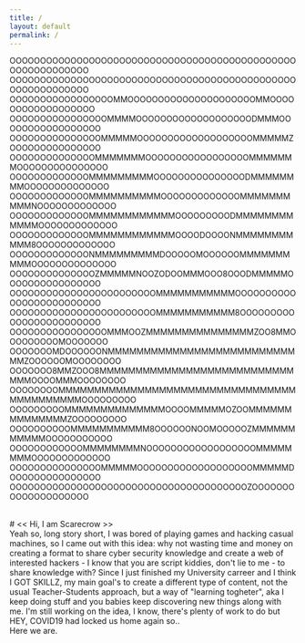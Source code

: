 ```yaml
---
title: /
layout: default
permalink: /
---
```


OOOOOOOOOOOOOOOOOOOOOOOOOOOOOOOOOOOOOOOOOOOOOOOOOOOOOOOOOOOO
OOOOOOOOOOOOOOOOOOOOOOOOOOOOOOOOOOOOOOOOOOOOOOOOOOOOOOOOOOOO
OOOOOOOOOOOOOOOOOMMOOOOOOOOOOOOOOOOOOOOOMMOOOOOOOOOOOOOOOOOO
OOOOOOOOOOOOOOOOMMMMOOOOOOOOOOOOOOOOOOODMMMOOOOOOOOOOOOOOOOO
OOOOOOOOOOOOOOOMMMMMOOOOOOOOOOOOOOOOOOOMMMMMZOOOOOOOOOOOOOOO
OOOOOOOOOOOOOOMMMMMMMOOOOOOOOOOOOOOOOOMMMMMMMOOOOOOOOOOOOOOO
OOOOOOOOOOOOOMMMMMMMMMOOOOOOOOOOOOOOODMMMMMMMMOOOOOOOOOOOOOO
OOOOOOOOOOOOOMMMMMMMMMMOOOOOOOOOOOOOMMMMMMMMMMNOOOOOOOOOOOOO
OOOOOOOOOOOOOMMMMMMMMMMMMOOOOOOOOODMMMMMMMMMMMMOOOOOOOOOOOOO
OOOOOOOOOOOOOMMMMMMMMMMMMOOOODOOOONMMMMMMMMMMM8OOOOOOOOOOOOO
OOOOOOOOOOOOONMMMMMMMMMDOOOOOMOOOOOOMMMMMMMMMMOOOOOOOOOOOOOO
OOOOOOOOOOOOOOZMMMMMNOOZODOOMMMOOO8OOODMMMMMOOOOOOOOOOOOOOOO
OOOOOOOOOOOOOOOOOOOOOOOOMMMMMMMMMMMOOOOOOOOOOOOOOOOOOOOOOOOO
OOOOOOOOOOOOOOOOOOOOOOOOMMMMMMMMMMM8OOOOOOOOOOOOOOOOOOOOOOOO
OOOOOOOOOOOOOOOOMMMOOZMMMMMMMMMMMMMMMZOO8MMOOOOOOOOOMOOOOOOO
OOOOOOOMDOOOOOONMMMMMMMMMMMMMMMMMMMMMMMMMMMMZOOOOOOMOOOOOOOO
OOOOOOO8MMZOOO8MMMMMMMMMMMMMMMMMMMMMMMMMMMMMMOOOOMMMOOOOOOOO
OOOOOOOOMMMMMMMMMMMMMMMMMMMMMMMMMMMMMMMMMMMMMMMMMMMOOOOOOOOO
OOOOOOOOOMMMMMMMMMMMMMMOOOOMMMMMOZOOMMMMMMMMMMMMMMZOOOOOOOOO
OOOOOOOOOOMMMMMMMMMMM8OOOOOONOOMOOOOOZMMMMMMMMMMMOOOOOOOOOOO
OOOOOOOOOOOOMMMMMMMMNOOOOOOOOOOOOOOOOOOMMMMMMMMOOOOOOOOOOOOO
OOOOOOOOOOOOOOOMMMMMOOOOOOOOOOOOOOOOOOOMMMMMDOOOOOOOOOOOOOOO
OOOOOOOOOOOOOOOOOOOOOOOOOOOOOOOOOOOOOOOZOOOOOOOOOOOOOOOOOOOO

<br>
# << Hi, I am Scarecrow >>
<br>
Yeah so, long story short, I was bored of playing games and hacking casual machines, so I came out with this idea: why not wasting time and money on creating a format to share cyber security knowledge and create a web of interested hackers - I know that you are script kiddies, don't lie to me - to share knowledge with?
Since I just finished my University carreer and I think I GOT SKILLZ, my main goal's to create a different type of content, not the usual Teacher-Students approach, but a way of "learning togheter", aka I keep doing stuff and you babies keep discovering new things along with me. I'm still working on the idea, I know, there's plenty of work to do but HEY, COVID19 had locked us home again so..
<br>
Here we are.

